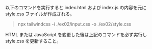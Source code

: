 以下のコマンドを実行すると index.html および index.js の内容を元に style.css ファイルが作成される。

> npx tailwindcss -i ./ex02/input.css -o ./ex02/style.css

HTML または JavaScript を変更した後は上記のコマンドを必ず実行し style.css を更新すること。
